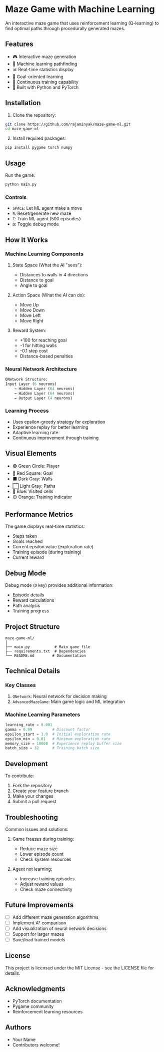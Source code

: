# Maze Game with Machine Learning

An interactive maze game that uses reinforcement learning (Q-learning) to find optimal paths through procedurally generated mazes.

## Features

- 🎮 Interactive maze generation
- 🧠 Machine learning pathfinding
- 📊 Real-time statistics display
- 🎯 Goal-oriented learning
- 🔄 Continuous training capability
- 🐍 Built with Python and PyTorch

## Installation

1. Clone the repository:
```bash
git clone https://github.com/rajaminyak/maze-game-ml.git
cd maze-game-ml
```

2. Install required packages:
```bash
pip install pygame torch numpy
```

## Usage

Run the game:
```bash
python main.py
```

### Controls
- `SPACE`: Let ML agent make a move
- `R`: Reset/generate new maze
- `T`: Train ML agent (500 episodes)
- `D`: Toggle debug mode

## How It Works

### Machine Learning Components

1. State Space (What the AI "sees"):
   - Distances to walls in 4 directions
   - Distance to goal
   - Angle to goal

2. Action Space (What the AI can do):
   - Move Up
   - Move Down
   - Move Left
   - Move Right

3. Reward System:
   - +100 for reaching goal
   - -1 for hitting walls
   - -0.1 step cost
   - Distance-based penalties

### Neural Network Architecture

```python
QNetwork Structure:
Input Layer (6 neurons) 
    → Hidden Layer (64 neurons) 
    → Hidden Layer (64 neurons) 
    → Output Layer (4 neurons)
```

### Learning Process
- Uses epsilon-greedy strategy for exploration
- Experience replay for better learning
- Adaptive learning rate
- Continuous improvement through training

## Visual Elements

- 🟢 Green Circle: Player
- 🔴 Red Square: Goal
- ⬛ Dark Gray: Walls
- ⬜ Light Gray: Paths
- 🔷 Blue: Visited cells
- 🟡 Orange: Training indicator

## Performance Metrics

The game displays real-time statistics:
- Steps taken
- Goals reached
- Current epsilon value (exploration rate)
- Training episode (during training)
- Current reward

## Debug Mode

Debug mode (`D` key) provides additional information:
- Episode details
- Reward calculations
- Path analysis
- Training progress

## Project Structure

```
maze-game-ml/
│
├── main.py           # Main game file
├── requirements.txt  # Dependencies
└── README.md        # Documentation
```

## Technical Details

### Key Classes

1. `QNetwork`: Neural network for decision making
2. `AdvancedMazeGame`: Main game logic and ML integration

### Machine Learning Parameters

```python
learning_rate = 0.001
gamma = 0.99         # Discount factor
epsilon_start = 1.0  # Initial exploration rate
epsilon_min = 0.01   # Minimum exploration rate
memory_size = 10000  # Experience replay buffer size
batch_size = 32      # Training batch size
```

## Development

To contribute:
1. Fork the repository
2. Create your feature branch
3. Make your changes
4. Submit a pull request

## Troubleshooting

Common issues and solutions:

1. Game freezes during training:
   - Reduce maze size
   - Lower episode count
   - Check system resources

2. Agent not learning:
   - Increase training episodes
   - Adjust reward values
   - Check maze connectivity

## Future Improvements

- [ ] Add different maze generation algorithms
- [ ] Implement A* comparison
- [ ] Add visualization of neural network decisions
- [ ] Support for larger mazes
- [ ] Save/load trained models

## License

This project is licensed under the MIT License - see the LICENSE file for details.

## Acknowledgments

- PyTorch documentation
- Pygame community
- Reinforcement learning resources

## Authors

- Your Name
- Contributors welcome!
